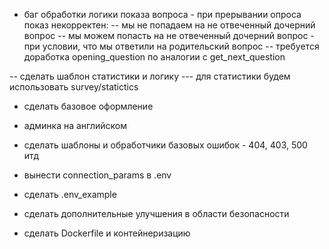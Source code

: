 - баг обработки логики показа вопроса - при прерывании опроса показ некорректен:
-- мы не попадаем на не отвеченный дочерний вопрос
-- мы можем попасть на не отвеченный дочерний вопрос - при условии, что мы ответили на родительский вопрос 
-- требуется доработка opening_question по аналогии с get_next_question

-- сделать шаблон статистики и логику
--- для статистики будем использовать survey<int>/statictics



- сделать базовое оформление

- админка на английском

- сделать шаблоны и обработчики базовых ошибок - 404, 403, 500 итд

- вынести connection_params в .env
- сделать .env_example

- сделать дополнительные улучшения в области безопасности

- сделать Dockerfile и контейнеризацию
